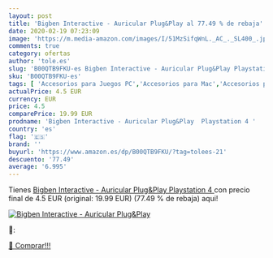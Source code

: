 ```yaml
---
layout: post
title: 'Bigben Interactive - Auricular Plug&Play al 77.49 % de rebaja'
date: 2020-02-19 07:23:09
image: 'https://m.media-amazon.com/images/I/51MzSifqWnL._AC_._SL400_.jpg'
comments: true
category: ofertas
author: 'tole.es'
slug: 'B00QTB9FKU-es Bigben Interactive - Auricular Plug&Play Playstation 4'
sku: 'B00QTB9FKU-es'
tags: [ 'Accesorios para Juegos PC','Accesorios para Mac','Accesorios para PlayStation 4','Auriculares gaming con micrófono para PlayStation 4','Auriculares gaming para PC','Electrónica','Hardware y juegos para Nintendo Switch','Hardware y juegos para PlayStation 4','Juegos para Nintendo Switch','Juegos y Accesorios para Mac','Juegos y Accesorios para PC','Teclados para gamers para PC','Videojuegos','playstation', ]
actualPrice: 4.5 EUR
currency: EUR
price: 4.5
comparePrice: 19.99 EUR
prodname: 'Bigben Interactive - Auricular Plug&Play  Playstation 4 '
country: 'es'
flag: '🇪🇸'
brand: ''
buyurl: 'https://www.amazon.es/dp/B00QTB9FKU/?tag=tolees-21'
descuento: '77.49'
average: '6.995'
---
```


Tienes [Bigben Interactive - Auricular Plug&Play  Playstation 4 ](https://www.amazon.es/dp/B00QTB9FKU/?tag=tolees-21) con precio final de  4.5 EUR (original: 19.99 EUR) (77.49 %  de rebaja) aqui!

[![Bigben Interactive - Auricular Plug&Play](https://m.media-amazon.com/images/I/51MzSifqWnL._AC_._SL400_.jpg)](https://www.amazon.es/dp/B00QTB9FKU/?tag=tolees-21)

🔎:


[🛒 Comprar!!!](https://www.amazon.es/dp/B00QTB9FKU/?tag=tolees-21)
